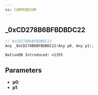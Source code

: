 ```yaml
---
ns: COMPENDIUM
---
```

## _0xCD278B6BFBDBDC22

```c
// 0xCD278B6BFBDBDC22
Any _0xCD278B6BFBDBDC22(Any p0, Any p1);
```

```
NativeDB Introduced: v1355
```

## Parameters
* **p0**:
* **p1**:
